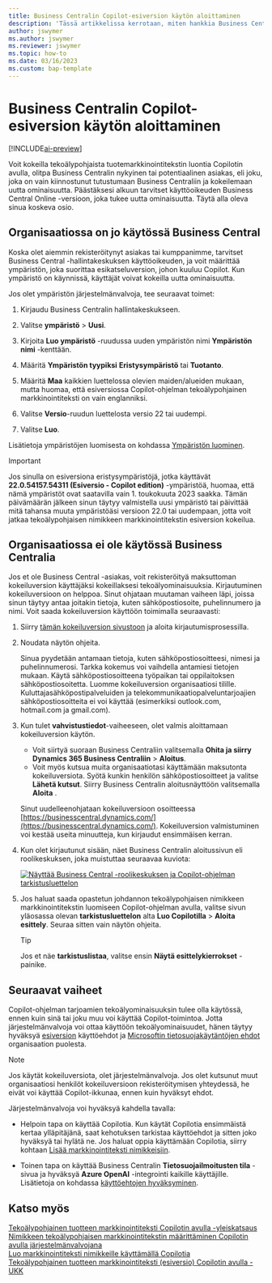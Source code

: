 ```yaml
---
title: Business Centralin Copilot-esiversion käytön aloittaminen
description: 'Tässä artikkelissa kerrotaan, miten hankkia Business Central -ympäristö, jonka uudella tekoälyominaisuudella voi luoda tekstiehdotuksia nimike- ja tuotekuvauksille.'
author: jswymer
ms.author: jswymer
ms.reviewer: jswymer
ms.topic: how-to
ms.date: 03/16/2023
ms.custom: bap-template
---
```


# <a name="get-started-with-a-business-central-preview-version-for-copilot"></a>Business Centralin Copilot-esiversion käytön aloittaminen

[!INCLUDE[ai-preview](includes/ai-preview.md)]

Voit kokeilla tekoälypohjaista tuotemarkkinointitekstin luontia Copilotin avulla, olitpa Business Centralin nykyinen tai potentiaalinen asiakas, eli joku, joka on vain kiinnostunut tutustumaan Business Centraliin ja kokeilemaan uutta ominaisuutta. Päästäksesi alkuun tarvitset käyttöoikeuden Business Central Online -versioon, joka tukee uutta ominaisuutta. Täytä alla oleva sinua koskeva osio.

## <a name="your-organization-already-uses-business-central"></a>Organisaatiossa on jo käytössä Business Central

Koska olet aiemmin rekisteröitynyt asiakas tai kumppanimme, tarvitset Business Central -hallintakeskuksen käyttöoikeuden, ja voit määrittää ympäristön, joka suorittaa esikatseluversion, johon kuuluu Copilot. Kun ympäristö on käynnissä, käyttäjät voivat kokeilla uutta ominaisuutta.

Jos olet ympäristön järjestelmänvalvoja, tee seuraavat toimet:

1. Kirjaudu Business Centralin hallintakeskukseen.
2. Valitse **ympäristö** > **Uusi**.
3. Kirjoita **Luo ympäristö** -ruudussa uuden ympäristön nimi **Ympäristön nimi** -kenttään.
4. Määritä **Ympäristön tyypiksi** **Eristysympäristö** tai **Tuotanto**.
5. Määritä **Maa** kaikkien luettelossa olevien maiden/alueiden mukaan, mutta huomaa, että esiversiossa Copilot-ohjelman tekoälypohjainen markkinointiteksti on vain englanniksi.
6. Valitse **Versio**-ruudun luettelosta versio 22 tai uudempi.

   <!--
   > [!IMPORTANT]
   > You must use **22.0.54157.54311 (Preview - Copilot edition)** to experience Copilot.
   -->
7. Valitse **Luo**.  

Lisätietoja ympäristöjen luomisesta on kohdassa [Ympäristön luominen](/dynamics365/business-central/dev-itpro/administration/tenant-admin-center-environments#create-a-new-environment).

> [!IMPORTANT]
> Jos sinulla on esiversiona eristysympäristöjä, jotka käyttävät **22.0.54157.54311 (Esiversio - Copilot edition)** -ympäristöä, huomaa, että nämä ympäristöt ovat saatavilla vain 1. toukokuuta 2023 saakka. Tämän päivämäärän jälkeen sinun täytyy valmistella uusi ympäristö tai päivittää mitä tahansa muuta ympäristöäsi versioon 22.0 tai uudempaan, jotta voit jatkaa tekoälypohjaisen nimikkeen markkinointitekstin esiversion kokeilua.

## <a name="your-organization-doesnt-use-business-central"></a>Organisaatiossa ei ole käytössä Business Centralia

Jos et ole Business Central -asiakas, voit rekisteröityä maksuttoman kokeiluversion käyttäjäksi kokeillaksesi tekoälyominaisuuksia. Kirjautuminen kokeiluversioon on helppoa. Sinut ohjataan muutaman vaiheen läpi, joissa sinun täytyy antaa joitakin tietoja, kuten sähköpostiosoite, puhelinnumero ja nimi. Voit saada kokeiluversion käyttöön toimimalla seuraavasti:

1. Siirry [tämän kokeiluversion sivustoon](https://go.microsoft.com/fwlink/?linkid=2227167) ja aloita kirjautumisprosessilla.
2. Noudata näytön ohjeita.

   Sinua pyydetään antamaan tietoja, kuten sähköpostiosoitteesi, nimesi ja puhelinnumerosi. Tarkka kokemus voi vaihdella antamiesi tietojen mukaan. <!--But here are a couple important points to be aware of as you run through the sign-up process:--> Käytä sähköpostiosoitteena työpaikan tai oppilaitoksen sähköpostiosoitetta. Luomme kokeiluversion organisaatiosi tilille. Kuluttajasähköpostipalveluiden ja telekommunikaatiopalveluntarjoajien sähköpostiosoitteita ei voi käyttää (esimerkiksi outlook.com, hotmail.com ja gmail.com).
   
   <!-- When you get to the option for **Country or region** be sure to set this **United States**.

      > [!IMPORTANT]
      > You must set **Country or region** to **United States**; otherwise the AI-powered item marketing text with Copilot won't be available in Business Central.  -->
3. Kun tulet **vahvistustiedot**-vaiheeseen, olet valmis aloittamaan kokeiluversion käytön.

   - Voit siirtyä suoraan Business Centraliin valitsemalla **Ohita ja siirry Dynamics 365 Business Centraliin** > **Aloitus**.
   - Voit myös kutsua muita organisaatiotasi käyttämään maksutonta kokeiluversiota. Syötä kunkin henkilön sähköpostiosoitteet ja valitse **Lähetä kutsut**. Siirry Business Centralin aloitusnäyttöön valitsemalla **Aloita** .  

   Sinut uudelleenohjataan kokeiluversioon osoitteessa [https://businesscentral.dynamics.com/](https://businesscentral.dynamics.com/). Kokeiluversion valmistuminen voi kestää useita minuutteja, kun kirjaudut ensimmäisen kerran.

<!--
1. On the **Let's get you started** step, enter your work or school email address, then select **Next**.

   Use your work or school email address. We'll establish your trial on your organization's account. You can't use email addresses provided by consumer email services or telecommunication providers, such as outlook.com, hotmail.com, gmail.com, and others.
3. When asked what kind of email you have, select **I got it from my organization** > **Next**.
4. On the **Create your account** step, you provide information that will help use set up a trial version of Business Central that you can sign in to.

   1. Provide a telephone number that we can use to send you a verification code. Enter a country code and number that isn't VoIP or toll free.
   2. Choose how you want us to send the verification code:
      - Select **Text me** to get the verification code in a text message.
      - Select **Call me** to get the code in a voice message.
   3. Select **Send verification code**. 
   4. When you get the code, type it in the **Enter your verification code** box, then select **Verify**.

      Once you're verified, we'll send you an email with another verification code that you'll use in the next step to complete creating your account.
   5. Fill in your first and last name.
   6. Set **Country or region** to **United States**.

      > [!IMPORTANT]
      > You must set **Country or region** to **United States**; otherwise the AI-powered item marketing text with Copilot won't be available in Business Central.  

   7. Enter a valid phone umber in the **Business telephone number** box.
   8. In the **Create password** and **Confirm password** boxes, enter a password that you want to use to sign in to Business Central. The password must at least eight characters and include at least one number, an uppercase letter, and a lower case letter.
   9. In the **Verification code** box, enter the verification code we sent you in an email, then select **Next**.
   10. When you get a prompt that your account is successfully created, select **Sign in**.
-->

4. Kun olet kirjautunut sisään, näet Business Centralin aloitussivun eli roolikeskuksen, joka muistuttaa seuraavaa kuviota:

   [![Näyttää Business Central -roolikeskuksen ja Copilot-ohjelman tarkistusluettelon](media/copilot-checklist.png)](media/copilot-checklist.png#lightbox)

5. Jos haluat saada opastetun johdannon tekoälypohjaisen nimikkeen markkinointitekstin luomiseen Copilot-ohjelman avulla, valitse sivun yläosassa olevan **tarkistusluettelon** alta **Luo Copilotilla** > **Aloita esittely**. Seuraa sitten vain näytön ohjeita.

   > [!TIP]
   > Jos et näe **tarkistuslistaa**, valitse ensin **Näytä esittelykierrokset** -painike.

## <a name="next-steps"></a>Seuraavat vaiheet

Copilot-ohjelman tarjoamien tekoälyominaisuuksin tulee olla käytössä, ennen kuin sinä tai joku muu voi käyttää Copilot-toimintoa. Jotta järjestelmänvalvoja voi ottaa käyttöön tekoälyominaisuudet, hänen täytyy hyväksyä [esiversion](https://dynamics.microsoft.com/legaldocs/supp-dynamics365-preview/) käyttöehdot ja [Microsoftin tietosuojakäytäntöjen ehdot](https://go.microsoft.com/fwlink/?LinkId=521839) organisaation puolesta.

> [!NOTE]
> Jos käytät kokeiluversiota, olet järjestelmänvalvoja. Jos olet kutsunut muut organisaatiosi henkilöt kokeiluversioon rekisteröitymisen yhteydessä, he eivät voi käyttää Copilot-ikkunaa, ennen kuin hyväksyt ehdot.

Järjestelmänvalvoja voi hyväksyä kahdella tavalla:

- Helpoin tapa on käyttää Copilotia. Kun käytät Copilotia ensimmäistä kertaa ylläpitäjänä, saat kehotuksen tarkistaa käyttöehdot ja sitten joko hyväksyä tai hylätä ne. Jos haluat oppia käyttämään Copilotia, siirry kohtaan [Lisää markkinointiteksti nimikkeisiin](item-marketing-text.md).  

- Toinen tapa on käyttää Business Centralin **Tietosuojailmoitusten tila** -sivua ja hyväksyä **Azure OpenAI** -integrointi kaikille käyttäjille. Lisätietoja on kohdassa [käyttöehtojen hyväksyminen](enable-ai.md#consent-to-or-reject-preview-and-privacy-terms-and-conditions-for-all-users).

## <a name="see-also"></a>Katso myös

[Tekoälypohjainen tuotteen markkinointiteksti Copilotin avulla -yleiskatsaus](ai-overview.md)  
[Nimikkeen tekoälypohjaisen markkinointitekstin määrittäminen Copilotin avulla järjestelmänvalvojana](enable-ai.md)  
[Luo markkinointiteksti nimikkeille käyttämällä Copilotia](item-marketing-text.md)  
[Tekoälypohjainen tuotteen markkinointiteksti (esiversio) Copilotin avulla - UKK](ai-faq.md)  
